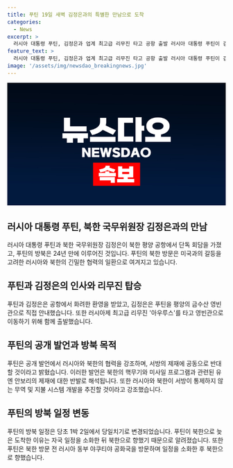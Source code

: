 ```yaml
---
title: 푸틴 19일 새벽 김정은과의 특별한 만남으로 도착
categories:
  - News
excerpt: >
  러시아 대통령 푸틴, 김정은과 업계 최고급 리무진 타고 공항 출발 러시아 대통령 푸틴이 김정은과 함께 리무진을 타고 북한 평양 공항을 떠났다. 이동 중에는 푸틴과 김정은이 담소를 나누기도 했으며, 리무진은 푸틴이 김정은에게 선물한 것으로 알려졌다. 이번 방문은 북한의 국제적 지위 강화와 러시아와의 협력을 강조하는 성격을 띠고 있는데, 특히 북한의 제재 완화와 러시아의 제재 해법 모색에 대한 관심이 높다.
feature_text: >
  러시아 대통령 푸틴, 김정은과 업계 최고급 리무진 타고 공항 출발 러시아 대통령 푸틴이 김정은과 함께 리무진을 타고 북한 평양 공항을 떠났다. 이동 중에는 푸틴과 김정은이 담소를 나누기도 했으며, 리무진은 푸틴이 김정은에게 선물한 것으로 알려졌다. 이번 방문은 북한의 국제적 지위 강화와 러시아와의 협력을 강조하는 성격을 띠고 있는데, 특히 북한의 제재 완화와 러시아의 제재 해법 모색에 대한 관심이 높다.
image: '/assets/img/newsdao_breakingnews.jpg'
---
```


<p><img src="/assets/img/newsdao_breakingnews.jpg" alt="implanttips 속보" /></p>

<h2 data-ke-size="size26">러시아 대통령 푸틴, 북한 국무위원장 김정은과의 만남</h2>

<p data-ke-size="size16">러시아 대통령 푸틴과 북한 국무위원장 김정은이 북한 평양 공항에서 단독 회담을 가졌고, 푸틴의 방북은 24년 만에 이루어진 것입니다. 푸틴의 북한 방문은 미국과의 갈등을 고려한 러시아와 북한의 긴밀한 협력의 일환으로 여겨지고 있습니다.</p>

<h2 data-ke-size="size26">푸틴과 김정은의 인사와 리무진 탑승</h2>

<p data-ke-size="size16">푸틴과 김정은은 공항에서 화려한 환영을 받았고, 김정은은 푸틴을 평양의 금수산 영빈관으로 직접 안내했습니다. 또한 러시아제 최고급 리무진 '아우루스'를 타고 영빈관으로 이동하기 위해 함께 출발했습니다.</p>

<h2 data-ke-size="size26">푸틴의 공개 발언과 방북 목적</h2>

<p data-ke-size="size16">푸틴은 공개 발언에서 러시아와 북한의 협력을 강조하며, 서방의 제재에 공동으로 반대할 것이라고 밝혔습니다. 이러한 발언은 북한의 핵무기와 미사일 프로그램과 관련된 유엔 안보리의 제재에 대한 반발로 해석됩니다. 또한 러시아와 북한이 서방이 통제하지 않는 무역 및 지불 시스템 개발을 추진할 것이라고 강조했습니다.</p>

<h2 data-ke-size="size26">푸틴의 방북 일정 변동</h2>

<p data-ke-size="size16">푸틴의 방북 일정은 당초 1박 2일에서 당일치기로 변경되었습니다. 푸틴이 북한으로 늦은 도착한 이유는 자국 일정을 소화한 뒤 북한으로 향했기 때문으로 알려졌습니다. 또한 푸틴은 북한 방문 전 러시아 동부 야쿠티야 공화국을 방문하며 일정을 소화한 후 북한으로 향했습니다.</p>

